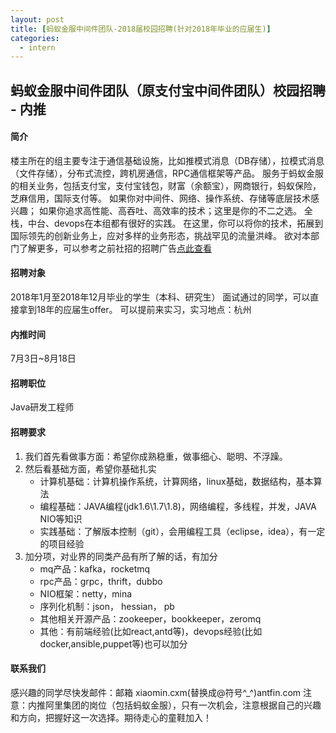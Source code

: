 ```yaml
---
layout: post
title: [蚂蚁金服中间件团队-2018届校园招聘(针对2018年毕业的应届生)]
categories:
  - intern
---
```


## 蚂蚁金服中间件团队（原支付宝中间件团队）校园招聘 - 内推
#### 简介
楼主所在的组主要专注于通信基础设施，比如推模式消息（DB存储），拉模式消息（文件存储），分布式流控，跨机房通信，RPC通信框架等产品。
服务于蚂蚁金服的相关业务，包括支付宝，支付宝钱包，财富（余额宝），网商银行，蚂蚁保险，芝麻信用，国际支付等。
如果你对中间件、网络、操作系统、存储等底层技术感兴趣；
如果你追求高性能、高吞吐、高效率的技术；这里是你的不二之选。
全栈，中台、devops在本组都有很好的实践。
在这里，你可以将你的技术，拓展到国际领先的创新业务上，应对多样的业务形态，挑战罕见的流量洪峰。
欲对本部门了解更多，可以参考之前社招的招聘广告[点此查看](http://pinggod.legendh5.com/h5/ant-social-wanted-2017.html?from=timeline&isappinstalled=0)

#### 招聘对象
2018年1月至2018年12月毕业的学生（本科、研究生）
面试通过的同学，可以直接拿到18年的应届生offer。
可以提前来实习，实习地点：杭州

#### 内推时间
7月3日~8月18日

#### 招聘职位
Java研发工程师

#### 招聘要求
1. 我们首先看做事方面：希望你成熟稳重，做事细心、聪明、不浮躁。
2. 然后看基础方面，希望你基础扎实
   * 计算机基础：计算机操作系统，计算网络，linux基础，数据结构，基本算法
   * 编程基础：JAVA编程(jdk1.6\1.7\1.8)，网络编程，多线程，并发，JAVA NIO等知识
   * 实践基础：了解版本控制（git），会用编程工具（eclipse，idea），有一定的项目经验
3. 加分项，对业界的同类产品有所了解的话，有加分
   * mq产品：kafka，rocketmq
   * rpc产品：grpc，thrift，dubbo
   * NIO框架：netty，mina
   * 序列化机制：json， hessian， pb
   * 其他相关开源产品：zookeeper，bookkeeper，zeromq
   * 其他：有前端经验(比如react,antd等)，devops经验(比如docker,ansible,puppet等)也可以加分

#### 联系我们
感兴趣的同学尽快发邮件：邮箱 xiaomin.cxm(替换成@符号^_^)antfin.com 
注意：内推阿里集团的岗位（包括蚂蚁金服），只有一次机会，注意根据自己的兴趣和方向，把握好这一次选择。期待走心的童鞋加入！